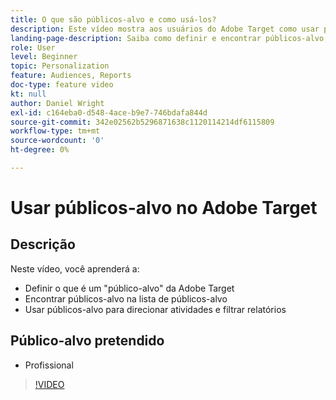 ```yaml
---
title: O que são públicos-alvo e como usá-los?
description: Este vídeo mostra aos usuários do Adobe Target como usar públicos para direcionar atividades e filtrar relatórios.
landing-page-description: Saiba como definir e encontrar públicos-alvo, atividades de direcionamento e filtrar relatórios.
role: User
level: Beginner
topic: Personalization
feature: Audiences, Reports
doc-type: feature video
kt: null
author: Daniel Wright
exl-id: c164eba0-d548-4ace-b9e7-746bdafa844d
source-git-commit: 342e02562b5296871638c1120114214df6115809
workflow-type: tm+mt
source-wordcount: '0'
ht-degree: 0%

---
```


# Usar públicos-alvo no Adobe Target

## Descrição

Neste vídeo, você aprenderá a:

* Definir o que é um &quot;público-alvo&quot; da Adobe Target
* Encontrar públicos-alvo na lista de públicos-alvo
* Usar públicos-alvo para direcionar atividades e filtrar relatórios

## Público-alvo pretendido

* Profissional

>[!VIDEO](https://video.tv.adobe.com/v/17398/?quality=12)

